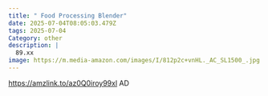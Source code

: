```yaml
---
title: " Food Processing Blender"
date: 2025-07-04T08:05:03.479Z
tags: 2025-07-04
Category: other
description: |
  89.xx 
image: https://m.media-amazon.com/images/I/812p2c+vnHL._AC_SL1500_.jpg
---
```

https://amzlink.to/az0Q0iroy99xl
AD